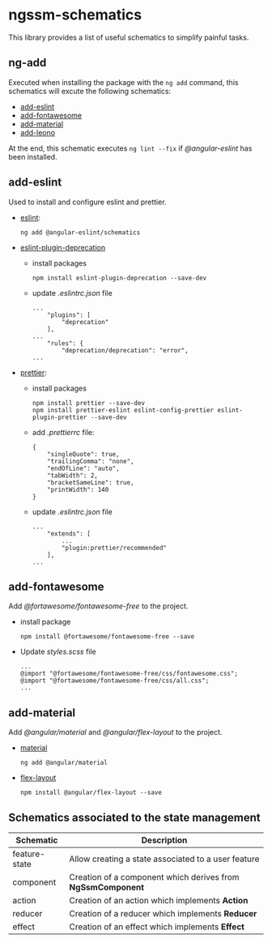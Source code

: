 # ngssm-schematics

This library provides a list of useful schematics to simplify painful tasks.

## ng-add

Executed when installing the package with the `ng add` command, this schematics will excute the following schematics:
- [add-eslint](#add-eslint)
- [add-fontawesome](#add-fontawesome)
- [add-material](#add-material)
- [add-leono](#add-leono)

At the end, this schematic executes `ng lint --fix` if *@angular-eslint* has been installed.

## add-eslint

Used to install and configure eslint and prettier.

- [eslint](https://github.com/angular-eslint/angular-eslint):
    ```
    ng add @angular-eslint/schematics
    ```
- [eslint-plugin-deprecation](https://github.com/gund/eslint-plugin-deprecation)
    * install packages

        ```
        npm install eslint-plugin-deprecation --save-dev
        ```
    * update *.eslintrc.json* file

        ```
        ...
            "plugins": [
                "deprecation"
            ],
        ...
            "rules": {
                "deprecation/deprecation": "error",
        ...
        ```
- [prettier](https://prettier.io/docs/en/integrating-with-linters.html):
    * install packages

        ```
        npm install prettier --save-dev
        npm install prettier-eslint eslint-config-prettier eslint-plugin-prettier --save-dev
        ```

    * add *.prettierrc* file:

        ```
        {
            "singleQuote": true,
            "trailingComma": "none",
            "endOfLine": "auto",
            "tabWidth": 2,
            "bracketSameLine": true,
            "printWidth": 140 
        }
        ```

    * update *.eslintrc.json* file

        ```
        ...
            "extends": [
                ...
                "plugin:prettier/recommended"
            ],
        ...
        ```

## add-fontawesome

Add *@fortawesome/fontawesome-free* to the project.

- install package
    ```
    npm install @fortawesome/fontawesome-free --save
    ```
- Update *styles.scss* file
    ```
    ...
    @import "@fortawesome/fontawesome-free/css/fontawesome.css";
    @import "@fortawesome/fontawesome-free/css/all.css";
    ...
    ```

## add-material

Add *@angular/material* and *@angular/flex-layout* to the project.

- [material](https://material.angular.io/)
    ```
    ng add @angular/material
    ```
- [flex-layout](https://tburleson-layouts-demos.firebaseapp.com/#/docs)
    ```
    npm install @angular/flex-layout --save
    ```

## Schematics associated to the state management

| Schematic | Description |
|---|---|
| feature-state | Allow creating a state associated to a user feature |
| component | Creation of a component which derives from **NgSsmComponent** |
| action | Creation of an action which implements **Action** |
| reducer | Creation of a reducer which implements **Reducer** |
| effect | Creation of an effect which implements **Effect** |
